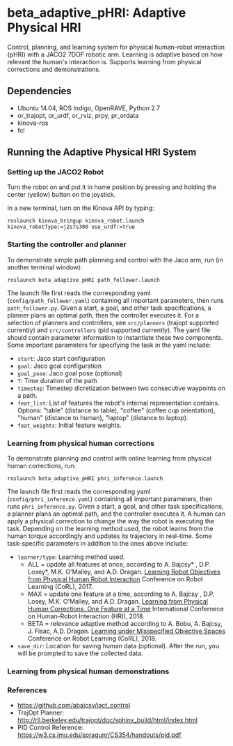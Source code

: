 # beta_adaptive_pHRI: Adaptive Physical HRI

Control, planning, and learning system for physical human-robot interaction (pHRI) with a JACO2 7DOF robotic arm. Learning is adaptive based on how relevant the human's interaction is. Supports learning from physical corrections and demonstrations.

## Dependencies
* Ubuntu 14.04, ROS Indigo, OpenRAVE, Python 2.7
* or_trajopt, or_urdf, or_rviz, prpy, pr_ordata
* kinova-ros
* fcl

## Running the Adaptive Physical HRI System
### Setting up the JACO2 Robot
Turn the robot on and put it in home position by pressing and holding the center (yellow) button on the joystick.
 
In a new terminal, turn on the Kinova API by typing:
```
roslaunch kinova_bringup kinova_robot.launch kinova_robotType:=j2s7s300 use_urdf:=true
```
### Starting the controller and planner
To demonstrate simple path planning and control with the Jaco arm, run (in another terminal window):
```
roslaunch beta_adaptive_pHRI path_follower.launch
```
The launch file first reads the corresponding yaml (`config/path_follower.yaml`) containing all important parameters, then runs `path_follower.py`. Given a start, a goal, and other task specifications, a planner plans an optimal path, then the controller executes it. For a selection of planners and controllers, see `src/planners` (trajopt supported currently) and `src/controllers` (pid supported currently). The yaml file should contain parameter information to instantiate these two components.
Some important parameters for specifying the task in the yaml include:
* `start`: Jaco start configuration
* `goal`: Jaco goal configuration
* `goal_pose`: Jaco goal pose (optional)
* `T`: Time duration of the path
* `timestep`: Timestep dicretization between two consecutive waypoints on a path.
* `feat_list`: List of features the robot's internal representation contains. Options: "table" (distance to table), "coffee" (coffee cup orientation), "human" (distance to human), "laptop" (distance to laptop).
* `feat_weights`: Initial feature weights.

### Learning from physical human corrections
To demonstrate planning and control with online learning from physical human corrections, run:
```
roslaunch beta_adaptive_pHRI phri_inference.launch
```
The launch file first reads the corresponding yaml (`config/phri_inference.yaml`) containing all important parameters, then runs `phri_inference.py`. Given a start, a goal, and other task specifications, a planner plans an optimal path, and the controller executes it. A human can apply a physical correction to change the way the robot is executing the task. Depending on the learning method used, the robot learns from the human torque accordingly and updates its trajectory in real-time.
Some task-specific parameters in addition to the ones above include:
* `learner/type`: Learning method used. 
  * ALL = update all features at once, according to A. Bajcsy* , D.P. Losey*, M.K. O'Malley, and A.D. Dragan. [Learning Robot Objectives from Physical Human Robot Interaction](http://proceedings.mlr.press/v78/bajcsy17a/bajcsy17a.pdf) Conference on Robot Learning (CoRL), 2017.
  * MAX = update one feature at a time, according to A. Bajcsy , D.P. Losey, M.K. O'Malley, and A.D. Dragan. [Learning from Physical Human Corrections, One Feature at a Time](https://dl.acm.org/citation.cfm?id=3171267) International Confernece on Human-Robot Interaction (HRI), 2018.
  * BETA = relevance adaptive method according to A. Bobu, A. Bajcsy, J. Fisac, A.D. Dragan. [Learning under Misspecified Objective Spaces](http://proceedings.mlr.press/v87/bobu18a.html) Conference on Robot Learning (CoRL), 2018.
* `save_dir`: Location for saving human data (optional). After the run, you will be prompted to save the collected data.
 
### Learning from physical human demonstrations

### References
* https://github.com/abajcsy/iact_control
* TrajOpt Planner: http://rll.berkeley.edu/trajopt/doc/sphinx_build/html/index.html
* PID Control Reference: https://w3.cs.jmu.edu/spragunr/CS354/handouts/pid.pdf
